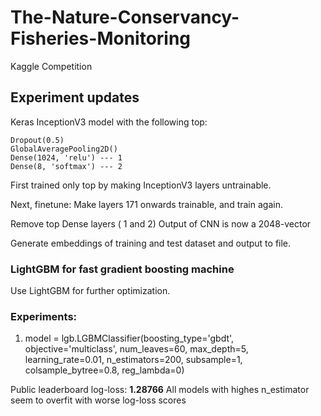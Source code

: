 # The-Nature-Conservancy-Fisheries-Monitoring
Kaggle Competition

## Experiment updates
Keras InceptionV3 model with the following top:

	Dropout(0.5)
	GlobalAveragePooling2D()
	Dense(1024, 'relu')	--- 1
	Dense(8, 'softmax')	--- 2
	
First trained only top by making InceptionV3 layers untrainable.

Next, finetune:
Make layers 171 onwards trainable, and train again.

Remove top Dense layers ( 1 and 2)
Output of CNN is now a 2048-vector

Generate embeddings of training and test dataset and output to file.

### LightGBM for fast gradient boosting machine
Use LightGBM for further optimization.

### Experiments:
1. model = lgb.LGBMClassifier(boosting_type='gbdt', objective='multiclass', num_leaves=60, max_depth=5, learning_rate=0.01, n_estimators=200, subsample=1, colsample_bytree=0.8, reg_lambda=0)

Public leaderboard log-loss: **1.28766**
All models with highes n_estimator seem to overfit with worse log-loss scores
